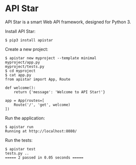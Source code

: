 # API Star

API Star is a smart Web API framework, designed for Python 3.

Install API Star:

    $ pip3 install apistar

Create a new project:

    $ apistar new myproject --template minimal
    myproject/app.py
    myproject/tests.py
    $ cd myproject
    $ cat app.py
    from apistar import App, Route

    def welcome():
        return {'message': 'Welcome to API Star!'}

    app = App(routes=[
        Route('/', 'get', welcome)
    ])

Run the application:

    $ apistar run
    Running at http://localhost:8080/

Run the tests:

    $ apistar test
    tests.py ..
    ===== 2 passed in 0.05 seconds =====
